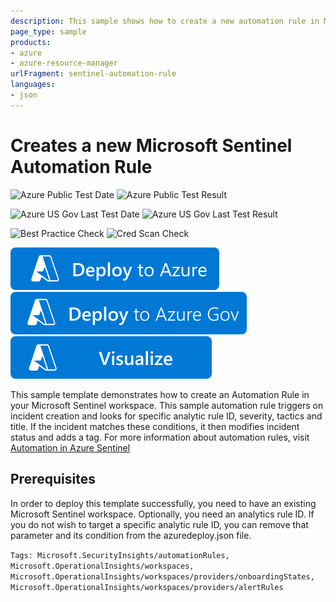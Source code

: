 ```yaml
---
description: This sample shows how to create a new automation rule in Microsoft Sentinel
page_type: sample
products:
- azure
- azure-resource-manager
urlFragment: sentinel-automation-rule
languages:
- json
---
```

# Creates a new Microsoft Sentinel Automation Rule

![Azure Public Test Date](https://azurequickstartsservice.blob.core.windows.net/badges/quickstarts/microsoft.securityinsights/sentinel-automation-rule/PublicLastTestDate.svg)
![Azure Public Test Result](https://azurequickstartsservice.blob.core.windows.net/badges/quickstarts/microsoft.securityinsights/sentinel-automation-rule/PublicDeployment.svg)

![Azure US Gov Last Test Date](https://azurequickstartsservice.blob.core.windows.net/badges/quickstarts/microsoft.securityinsights/sentinel-automation-rule/FairfaxLastTestDate.svg)
![Azure US Gov Last Test Result](https://azurequickstartsservice.blob.core.windows.net/badges/quickstarts/microsoft.securityinsights/sentinel-automation-rule/FairfaxDeployment.svg)

![Best Practice Check](https://azurequickstartsservice.blob.core.windows.net/badges/quickstarts/microsoft.securityinsights/sentinel-automation-rule/BestPracticeResult.svg)
![Cred Scan Check](https://azurequickstartsservice.blob.core.windows.net/badges/quickstarts/microsoft.securityinsights/sentinel-automation-rule/CredScanResult.svg)

[![Deploy To Azure](https://raw.githubusercontent.com/Azure/azure-quickstart-templates/master/1-CONTRIBUTION-GUIDE/images/deploytoazure.svg?sanitize=true)](https://portal.azure.com/#create/Microsoft.Template/uri/https%3A%2F%2Fraw.githubusercontent.com%2FAzure%2Fazure-quickstart-templates%2Fmaster%2Fquickstarts%2Fmicrosoft.securityinsights%2Fsentinel-automation-rule%2Fazuredeploy.json)
[![Deploy To Azure US Gov](https://raw.githubusercontent.com/Azure/azure-quickstart-templates/master/1-CONTRIBUTION-GUIDE/images/deploytoazuregov.svg?sanitize=true)](https://portal.azure.us/#create/Microsoft.Template/uri/https%3A%2F%2Fraw.githubusercontent.com%2FAzure%2Fazure-quickstart-templates%2Fmaster%2Fquickstarts%2Fmicrosoft.securityinsights%2Fsentinel-automation-rule%2Fazuredeploy.json)
[![Visualize](https://raw.githubusercontent.com/Azure/azure-quickstart-templates/master/1-CONTRIBUTION-GUIDE/images/visualizebutton.svg?sanitize=true)](http://armviz.io/#/?load=https%3A%2F%2Fraw.githubusercontent.com%2FAzure%2Fazure-quickstart-templates%2Fmaster%2Fquickstarts%2Fmicrosoft.securityinsights%2Fsentinel-automation-rule%2Fazuredeploy.json)

This sample template demonstrates how to create an Automation Rule in your Microsoft Sentinel workspace. This sample automation rule triggers on incident creation and looks for specific analytic rule ID, severity, tactics and title. If the incident matches these conditions, it then modifies incident status and adds a tag. For more information about automation rules, visit [Automation in Azure Sentinel](https://learn.microsoft.com/azure/sentinel/automation-in-azure-sentinel)

## Prerequisites ##

In order to deploy this template successfully, you need to have an existing Microsoft Sentinel workspace. Optionally, you need an analytics rule ID. If you do not wish to target a specific analytic rule ID, you can remove that parameter and its condition from the azuredeploy.json file.

`Tags: Microsoft.SecurityInsights/automationRules, Microsoft.OperationalInsights/workspaces, Microsoft.OperationalInsights/workspaces/providers/onboardingStates, Microsoft.OperationalInsights/workspaces/providers/alertRules`
